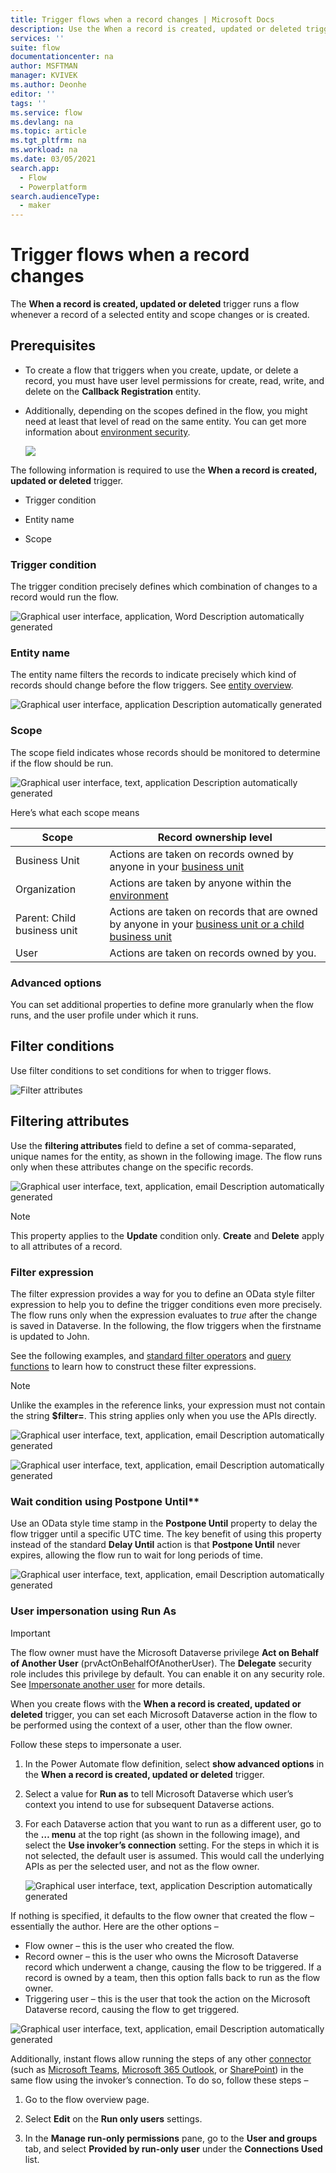 ```yaml
---
title: Trigger flows when a record changes | Microsoft Docs
description: Use the When a record is created, updated or deleted trigger to start flows.
services: ''
suite: flow
documentationcenter: na
author: MSFTMAN
manager: KVIVEK
ms.author: Deonhe
editor: ''
tags: ''
ms.service: flow
ms.devlang: na
ms.topic: article
ms.tgt_pltfrm: na
ms.workload: na
ms.date: 03/05/2021
search.app: 
  - Flow
  - Powerplatform
search.audienceType: 
  - maker
---
```



# Trigger flows when a record changes

The **When a record is created, updated or deleted** trigger runs a flow whenever a record of a selected entity and scope changes or is created. 


## Prerequisites

- To create a flow that triggers when you create, update, or delete a record, you must have user level permissions for create, read, write, and delete on the **Callback Registration** entity. 

- Additionally, depending on the scopes defined in the flow, you might need at least that level of read on the same entity. You can get more information about [environment security](https://docs.microsoft.com/power-platform/admin/database-security).

   ![](../media/create-update-delete-trigger/8e304c1e960bc0a36306201db438ef3f.png)

The following information is required to use the **When a record is created, updated or deleted** trigger.

- Trigger condition

- Entity name

- Scope

### Trigger condition

The trigger condition precisely defines which combination of changes to a record would run the flow.

   ![Graphical user interface, application, Word Description automatically generated](../media/create-update-delete-trigger/c894a1520b5a249013ff32f8a339a6d1.png)

### Entity name

The entity name filters the records to indicate precisely which kind of records should change before the flow triggers. See [entity overview](https://docs.microsoft.com/powerapps/maker/common-data-service/entity-overview).

   ![Graphical user interface, application Description automatically generated](../media/create-update-delete-trigger/bbcc083e6b2e85cadb74170a23c66257.png)

### Scope

The scope field indicates whose records should be monitored to determine if the flow should be run.

   ![Graphical user interface, text, application Description automatically generated](../media/create-update-delete-trigger/6c85a1320a054a44997893870ae8e6b9.png)

Here’s what each scope means

| **Scope**| **Record ownership level**                                                                                                                                         |
|-----------------------------|------------------------------------------------------------------------------------------------------------------------------------------------------------------------------------|
| Business Unit               | Actions are taken on records owned by anyone in your [business unit](https://docs.microsoft.com/power-platform/admin/wp-security-cds#business-units)                          |
| Organization                | Actions are taken by anyone within the [environment](https://docs.microsoft.com/power-platform/admin/environments-overview)                                                    |
| Parent: Child business unit | Actions are taken on records that are owned by anyone in your [business unit or a child business unit](https://docs.microsoft.com/power-platform/admin/wp-security-cds#business-units) |
| User                        | Actions are taken on records owned by you.                                                                                                                     
### Advanced options

You can set additional properties to define more granularly when the flow runs, and the user profile under which it runs.

## Filter conditions

Use filter conditions to set conditions for when to trigger flows.

   ![Filter attributes](../media/create-update-delete-trigger/3d6e567fc86241604cf2959485a5472a.png)


## Filtering attributes

Use the **filtering attributes** field to define a set of comma-separated, unique names for the entity, as shown in the following image. The flow runs only when these attributes change on the specific records. 

   ![Graphical user interface, text, application, email Description automatically generated](media/3f3b5bd2a3f02d0c08ce42e83b3cf6a0.png)


>[!NOTE]
>This property applies to the **Update** condition only. 
>**Create** and **Delete** apply to all attributes of a record.


### Filter expression

The filter expression provides a way for you to define an OData style filter expression to help you to define the trigger conditions even more precisely. The flow runs only when the expression evaluates to *true* after the change is saved in Dataverse. In the following, the flow triggers when the firstname is updated to John.

See the following examples, and [standard filter operators](https://docs.microsoft.com/powerapps/developer/common-data-service/webapi/query-data-web-api#standard-filter-operators)
and [query functions](https://docs.microsoft.com/powerapps/developer/common-data-service/webapi/query-data-web-api#standard-query-functions) to learn how to construct these filter expressions. 

>[!NOTE]
>Unlike the examples in the reference links, your expression must not contain the string **$filter=**. This string applies only when you use the APIs directly.

   ![Graphical user interface, text, application, email Description automatically generated](../media/create-update-delete-trigger/e3b93e9abb8f7b128c668a3d14dea794.png)

   ![Graphical user interface, text, application, email Description automatically generated](media/049255557d84d40e227e309b2a2df979.png)

### Wait condition using Postpone Until**

Use an OData style time stamp in the **Postpone Until** property to delay the flow trigger until a specific UTC time. The key benefit of using this property instead of the standard **Delay Until** action is that **Postpone Until** never expires, allowing the flow run to wait for long periods of time.

   ![Graphical user interface, text, application, email Description automatically generated](media/f92b17de18ba7c9af2eeac031a37f5fd.png)

### User impersonation using Run As

>[!IMPORTANT]
>The flow owner must have the Microsoft Dataverse privilege **Act on Behalf of Another User** (prvActOnBehalfOfAnotherUser). The **Delegate** security role includes this privilege by default. You can enable it on any security role. See [Impersonate another user](https://docs.microsoft.com/powerapps/developer/common-data-service/impersonate-another-user) for more details.

When you create flows with the **When a record is created, updated or deleted** trigger, you can set each Microsoft Dataverse action in the flow to be performed using the context of a user, other than the flow owner. 

Follow these steps to impersonate a user.

1. In the Power Automate flow definition, select **show advanced options** in the **When a record is created, updated or deleted** trigger.

1. Select a value for **Run as** to tell Microsoft Dataverse which user’s context you intend to use for subsequent Dataverse actions.

1. For each Dataverse action that you want to run as a different user, go to the **… menu** at the top right (as shown in the following image), and select the **Use invoker’s connection** setting. For the steps in which it is not selected, the default user is assumed. This would call the underlying APIs as per the selected user, and not as the flow owner.

   ![Graphical user interface, text, application Description automatically generated](../media/create-update-delete-trigger/c6013bcb5ac373b17177c0012ff0b810.png)

If nothing is specified, it defaults to the flow owner that created the flow – essentially the author. Here are the other options – 

   - Flow owner – this is the user who created the flow.
   - Record owner – this is the user who owns the Microsoft Dataverse record which underwent a change, causing the flow to be triggered. If a record is owned by a team, then this option falls back to run as the flow owner.
   - Triggering user – this is the user that took the action on the Microsoft Dataverse record, causing the flow to get triggered.

   ![Graphical user interface, text, application, email Description automatically generated](../media/create-update-delete-trigger/f5c91e22c72fbec0890d0c97489a165e.png)

Additionally, instant flows allow running the steps of any other [connector](https://docs.microsoft.com/connectors/) (such as [Microsoft Teams](https://docs.microsoft.com/connectors/teams/), [Microsoft 365
Outlook](https://docs.microsoft.com/connectors/office365/), or [SharePoint](https://docs.microsoft.com/connectors/sharepointonline/)) in the same flow using the invoker’s connection. To do so, follow these steps –

1. Go to the flow overview page.

1. Select **Edit** on the **Run only users** settings.

1. In the **Manage run-only permissions** pane, go to the **User and groups** tab, and select **Provided by run-only user** under the **Connections Used** list.
